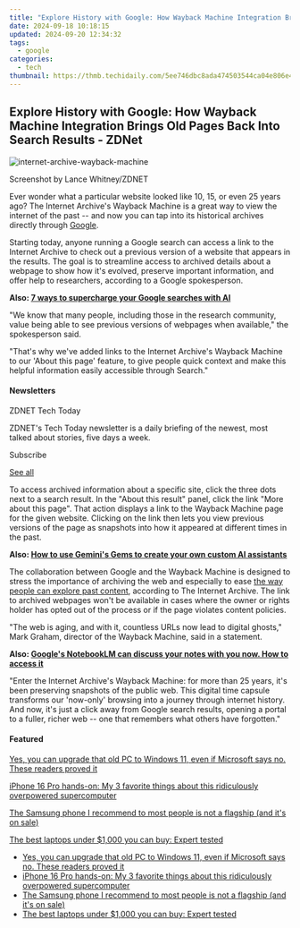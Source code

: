 ```yaml
---
title: "Explore History with Google: How Wayback Machine Integration Brings Old Pages Back Into Search Results - ZDNet"
date: 2024-09-18 10:18:15
updated: 2024-09-20 12:34:32
tags:
  - google
categories:
  - tech
thumbnail: https://thmb.techidaily.com/5ee746dbc8ada474503544ca04e806e436db5d4104755754e528cce96e41f403.jpg
---
```


## Explore History with Google: How Wayback Machine Integration Brings Old Pages Back Into Search Results - ZDNet

![internet-archive-wayback-machine](https://www.zdnet.com/a/img/resize/2a793816738fcd095373d9603f1f3cef6e111721/2024/09/11/1d6e0c87-e0ca-4df4-82af-a9bba8678877/internet-archive-wayback-machine.jpg?auto=webp&width=1280)

Screenshot by Lance Whitney/ZDNET

Ever wonder what a particular website looked like 10, 15, or even 25 years ago? The Internet Archive's Wayback Machine is a great way to view the internet of the past -- and now you can tap into its historical archives directly through [Google](https://www.zdnet.com/article/your-google-search-results-are-about-to-look-very-different-here-are-4-reasons-why/).

Starting today, anyone running a Google search can access a link to the Internet Archive to check out a previous version of a website that appears in the results. The goal is to streamline access to archived details about a webpage to show how it's evolved, preserve important information, and offer help to researchers, according to a Google spokesperson.

**Also: [7 ways to supercharge your Google searches with AI](https://www.zdnet.com/article/7-ways-to-supercharge-your-google-searches-with-ai/)**

"We know that many people, including those in the research community, value being able to see previous versions of webpages when available," the spokesperson said. 

"That's why we've added links to the Internet Archive's Wayback Machine to our 'About this page' feature, to give people quick context and make this helpful information easily accessible through Search."

#### Newsletters

ZDNET Tech Today

ZDNET's Tech Today newsletter is a daily briefing of the newest, most talked about stories, five days a week.

 Subscribe

[See all](https://www.zdnet.com/newsletters/)

To access archived information about a specific site, click the three dots next to a search result. In the "About this result" panel, click the link "More about this page". That action displays a link to the Wayback Machine page for the given website. Clicking on the link then lets you view previous versions of the page as snapshots into how it appeared at different times in the past.

**Also: [How to use Gemini's Gems to create your own custom AI assistants](https://www.zdnet.com/article/how-to-use-geminis-gems-to-create-your-own-custom-ai-assistants/)**

The collaboration between Google and the Wayback Machine is designed to stress the importance of archiving the web and especially to ease [the way people can explore past content](https://www.zdnet.com/article/how-to-stop-google-from-selling-your-browser-history-for-ad-targeting/), according to The Internet Archive. The link to archived webpages won't be available in cases where the owner or rights holder has opted out of the process or if the page violates content policies.

"The web is aging, and with it, countless URLs now lead to digital ghosts," Mark Graham, director of the Wayback Machine, said in a statement. 

**Also: [Google's NotebookLM can discuss your notes with you now. How to access it](https://www.zdnet.com/article/googles-notebooklm-can-discuss-your-notes-with-you-now-how-to-access-it-and-why-you-should/)**

"Enter the Internet Archive's Wayback Machine: for more than 25 years, it's been preserving snapshots of the public web. This digital time capsule transforms our 'now-only' browsing into a journey through internet history. And now, it's just a click away from Google search results, opening a portal to a fuller, richer web -- one that remembers what others have forgotten."

#### Featured

[Yes, you can upgrade that old PC to Windows 11, even if Microsoft says no. These readers proved it](https://www.zdnet.com/article/yes-you-can-upgrade-that-old-pc-to-windows-11-even-if-microsoft-says-no-these-readers-proved-it/ "Yes, you can upgrade that old PC to Windows 11, even if Microsoft says no. These readers proved it")

[iPhone 16 Pro hands-on: My 3 favorite things about this ridiculously overpowered supercomputer](https://www.zdnet.com/article/i-went-hands-on-with-iphone-16-pro-my-3-favorite-features-of-apples-pocket-supercomputer/ "iPhone 16 Pro hands-on: My 3 favorite things about this ridiculously overpowered supercomputer")

[The Samsung phone I recommend to most people is not a flagship (and it's on sale)](https://www.zdnet.com/article/the-samsung-phone-i-recommend-to-most-people-is-not-a-flagship-and-its-on-sale/ "The Samsung phone I recommend to most people is not a flagship (and it's on sale)")

[The best laptops under $1,000 you can buy: Expert tested](https://www.zdnet.com/article/best-laptop-under-1000/ "The best laptops under $1,000 you can buy: Expert tested")

* [Yes, you can upgrade that old PC to Windows 11, even if Microsoft says no. These readers proved it](https://www.zdnet.com/article/yes-you-can-upgrade-that-old-pc-to-windows-11-even-if-microsoft-says-no-these-readers-proved-it/ "Yes, you can upgrade that old PC to Windows 11, even if Microsoft says no. These readers proved it")
* [iPhone 16 Pro hands-on: My 3 favorite things about this ridiculously overpowered supercomputer](https://www.zdnet.com/article/i-went-hands-on-with-iphone-16-pro-my-3-favorite-features-of-apples-pocket-supercomputer/ "iPhone 16 Pro hands-on: My 3 favorite things about this ridiculously overpowered supercomputer")
* [The Samsung phone I recommend to most people is not a flagship (and it's on sale)](https://www.zdnet.com/article/the-samsung-phone-i-recommend-to-most-people-is-not-a-flagship-and-its-on-sale/ "The Samsung phone I recommend to most people is not a flagship (and it's on sale)")
* [The best laptops under $1,000 you can buy: Expert tested](https://www.zdnet.com/article/best-laptop-under-1000/ "The best laptops under $1,000 you can buy: Expert tested")

<ins class="adsbygoogle"
     style="display:block"
     data-ad-format="autorelaxed"
     data-ad-client="ca-pub-7571918770474297"
     data-ad-slot="1223367746"></ins>



<ins class="adsbygoogle"
     style="display:block"
     data-ad-client="ca-pub-7571918770474297"
     data-ad-slot="8358498916"
     data-ad-format="auto"
     data-full-width-responsive="true"></ins>
